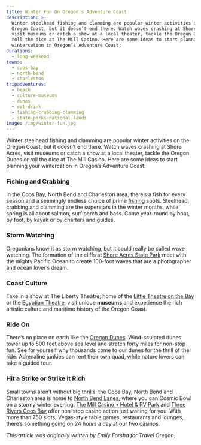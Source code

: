 ```yaml
---
title: Winter Fun On Oregon’s Adventure Coast
description: >-
  Winter steelhead fishing and clamming are popular winter activities on the
  Oregon Coast, but it doesn’t end there. Watch waves crashing at Shore Acres,
  visit museums or catch a show at a local theater, tackle the Oregon Dunes or
  roll the dice at The Mill Casino. Here are some ideas to start planning your
  wintercation in Oregon’s Adventure Coast:
durations:
  - long-weekend
towns:
  - coos-bay
  - north-bend
  - charleston
tripadventures:
  - beach
  - culture-museums
  - dunes
  - eat-drink
  - fishing-crabbing-clamming
  - state-parks-national-lands
image: /img/winter-fun.jpg
---
```

Winter steelhead fishing and clamming are popular winter activities on the Oregon Coast, but it doesn’t end there. Watch waves crashing at Shore Acres, visit museums or catch a show at a local theater, tackle the Oregon Dunes or roll the dice at The Mill Casino. Here are some ideas to start planning your wintercation in Oregon’s Adventure Coast:

### Fishing and Crabbing

In the Coos Bay, North Bend and Charleston area, there’s a fish for every season and a seemingly endless choice of prime [fishing](/fishing) spots. Steelhead, crabbing and clamming are the superstars in the winter months, while spring is all about salmon, surf perch and bass. Come year-round by boat, by foot, by kayak or by charters and guides.

### Storm Watching

Oregonians know it as storm watching, but it could really be called wave watching. The formation of the cliffs at <a href="https://oregonstateparks.org/index.cfm?do=parkPage.dsp_parkPage&parkId=68" target="_blank">Shore Acres State Park</a> meet with the mighty Pacific Ocean to create 100-foot waves that are a photographer and ocean lover’s dream.

### Coast Culture

Take in a show at The Liberty Theatre, home of the <a href="http://thelibertytheatre.org" target="_blank">Little Theatre on the Bay</a> or the <a href="http://egyptiantheatreoregon.com" target="_blank">Egyptian Theatre</a>, visit unique **museums** and experience the rich artistic culture and maritime history of the Oregon Coast.

### Ride On

There’s no place on earth like the [Oregon Dunes](/untamed-dunes). Wind-sculpted dunes tower up to 500 feet above sea level and stretch forty miles for non-stop fun. See for yourself why thousands come to our dunes for the thrill of the ride. Adrenaline junkies can rent their own quad, while nature lovers can take a guided tour.

### Hit a Strike or Strike it Rich

Small towns aren’t without big thrills: the Coos Bay, North Bend and Charleston area is home to <a href="http://northbendlanes.com" target="_blank">North Bend Lanes</a>, where you can Cosmic Bowl on a stormy winter evening.  <a href="https://www.themillcasino.com" target="_blank">The Mill Casino • Hotel & RV Park</a> and <a href="https://www.threeriverscasino.com/coos-bay-casino" target="_blank">Three Rivers Coos Bay</a> offer non-stop casino action just waiting for you. With more than 750 slots, Vegas-style table games, restaurants and lounges, there’s something going on 24 hours a day at our two casinos.

_This article was originally written by Emily Forsha for Travel Oregon._
